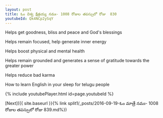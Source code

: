 ```yaml
---
layout: post
title: ఓం విశ్వ క్షేత్రయ్య నమః- 1008 రోజుల తపస్సులో రోజు  830
youtubeId: Qk4NCp2ySqY
---
```

 
 
Helps get goodness, bliss and peace and God's blessings
 
Helps remain focused, help generate inner energy 
 
Helps boost physical and mental health 
 
Helps remain grounded and generates a sense of gratitude towards the greater power 
 
Helps reduce bad karma
 
How to learn English in your sleep for telugu people
 
 
 
 


{% include youtubePlayer.html id=page.youtubeId %}
 
[Next]({{ site.baseurl }}{% link split1/_posts/2016-09-19-ఓం మాత్రే నమః- 1008 రోజుల తపస్సులో రోజు  839.md%})
 
